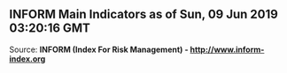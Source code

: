 ## INFORM Main Indicators as of Sun, 09 Jun 2019 03:20:16 GMT

Source: **INFORM (Index For Risk Management) - http://www.inform-index.org**